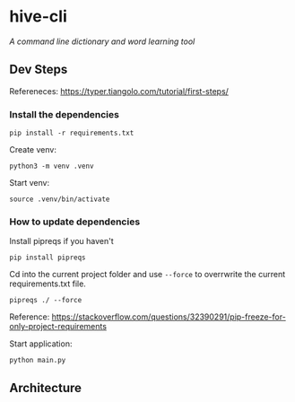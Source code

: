 # hive-cli

_A command line dictionary and word learning tool_

## Dev Steps

Refereneces: https://typer.tiangolo.com/tutorial/first-steps/

### Install the dependencies

```
pip install -r requirements.txt
```
Create venv: 
```
python3 -m venv .venv 
```

Start venv: 
```
source .venv/bin/activate
```



### How to update dependencies

Install pipreqs if you haven't

`pip install pipreqs`

Cd into the current project folder and use `--force` to overrwrite the current requirements.txt file.

`pipreqs ./ --force`

Reference: https://stackoverflow.com/questions/32390291/pip-freeze-for-only-project-requirements

Start application:
```
python main.py
```

## Architecture

